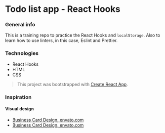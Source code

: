 # Todo list app - React Hooks

### General info
This is a training repo to practice the React Hooks and `localStorage`.
Also to learn how to use linters, in this case, Eslint and Prettier.


### Technologies
- React Hooks
- HTML
- CSS


> This project was bootstrapped with [Create React App](https://github.com/facebook/create-react-app).

### Inspiration

#### Visual design

- [Business Card Design, envato.com](https://elements.envato.com/es/colour-company-business-card-92VHKB5)
- [Business Card Design, envato.com](https://elements.envato.com/es/modern-creative-business-card-CWMZT4?irgwc=1&clickid=0ZX0-LzSNxyLTXDwUx0Mo3EHUkE3CbSrlTyDzE0&iradid=275988&irpid=357605&iradtype=ONLINE_TRACKING_LINK&irmptype=mediapartner&mp_value1=&utm_campaign=af_impact_radius_357605&utm_medium=affiliate&utm_source=impact_radius)
